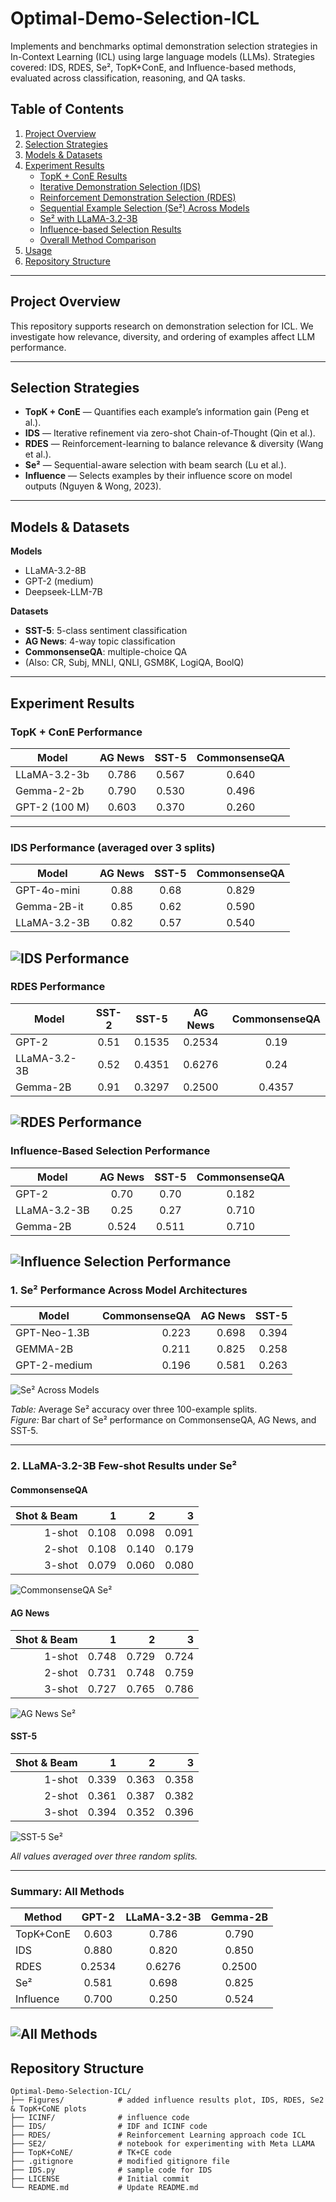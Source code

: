 # Optimal-Demo-Selection-ICL

Implements and benchmarks optimal demonstration selection strategies in In-Context Learning (ICL) using large language models (LLMs). Strategies covered: IDS, RDES, Se², TopK+ConE, and Influence-based methods, evaluated across classification, reasoning, and QA tasks.

## Table of Contents

1. [Project Overview](#project-overview)  
2. [Selection Strategies](#selection-strategies)  
3. [Models & Datasets](#models--datasets)  
4. [Experiment Results](#experiment-results)
   - [TopK + ConE Results](#topk--cone-performance)
   - [Iterative Demonstration Selection (IDS)](#iterative-demonstration-selection-ids)
   - [Reinforcement Demonstration Selection (RDES)](#reinforcement-demonstration-selection-rdes)
   - [Sequential Example Selection (Se²) Across Models](#se²-across-models)
   - [Se² with LLaMA-3.2-3B](#se²-with-llama-3.2-3b-commonsenseqa-ag-news-sst-5)
   - [Influence-based Selection Results](#influence-based-selection-performance)
   - [Overall Method Comparison](#comparison-of-all-methods)
5. [Usage](#usage)  
6. [Repository Structure](#repository-structure)  

---

## Project Overview

This repository supports research on demonstration selection for ICL. We investigate how relevance, diversity, and ordering of examples affect LLM performance.

---

## Selection Strategies

- **TopK + ConE** — Quantifies each example’s information gain (Peng et al.).  
- **IDS** — Iterative refinement via zero-shot Chain-of-Thought (Qin et al.).  
- **RDES** — Reinforcement-learning to balance relevance & diversity (Wang et al.).  
- **Se²** — Sequential-aware selection with beam search (Lu et al.).  
- **Influence** — Selects examples by their influence score on model outputs (Nguyen & Wong, 2023).  

---

## Models & Datasets

**Models**  
- LLaMA-3.2-8B  
- GPT-2 (medium)  
- Deepseek-LLM-7B  

**Datasets**  
- **SST-5**: 5-class sentiment classification  
- **AG News**: 4-way topic classification  
- **CommonsenseQA**: multiple-choice QA  
- (Also: CR, Subj, MNLI, QNLI, GSM8K, LogiQA, BoolQ)

---

## Experiment Results

### TopK + ConE Performance

| Model          | AG News | SST-5 | CommonsenseQA |
| -------------- | :-----: | :---: | :-----------: |
| LLaMA-3.2-3b   |  0.786  | 0.567 |     0.640     |
| Gemma-2-2b     |  0.790  | 0.530 |     0.496     |
| GPT-2 (100 M)  |  0.603  | 0.370 |     0.260     |
---

### IDS Performance (averaged over 3 splits)

| Model         | AG News | SST-5 | CommonsenseQA |
|---------------|:-------:|:-----:|:-------------:|
| GPT-4o-mini   |  0.88   | 0.68  |     0.829     |
| Gemma-2B-it   |  0.85   | 0.62  |     0.590     |
| LLaMA-3.2-3B  |  0.82   | 0.57  |     0.540     |

![IDS Performance](Figures/IDS_results.png)
---

### RDES Performance

| Model        | SST-2  | SST-5   | AG News  | CommonsenseQA |
|--------------|:------:|:-------:|:--------:|:-------------:|
| GPT-2        |  0.51  | 0.1535  |  0.2534  |     0.19      |
| LLaMA-3.2-3B |  0.52  | 0.4351  |  0.6276  |     0.24      |
| Gemma-2B     |  0.91  | 0.3297  |  0.2500  |     0.4357    |

![RDES Performance](Figures/RDES_results.png)
---

### Influence-Based Selection Performance

| Model        | AG News | SST-5  | CommonsenseQA |
|--------------|:-------:|:-----:|:-------------:|
| GPT-2        |  0.70   | 0.70  |     0.182     |
| LLaMA-3.2-3B |  0.25   | 0.27  |     0.710     |
| Gemma-2B     |  0.524  | 0.511 |     0.710     |

![Influence Selection Performance](Figures/Influence_results_image.png)
---

### 1. Se² Performance Across Model Architectures

| Model         | CommonsenseQA | AG News | SST-5 |
|---------------|--------------:|--------:|------:|
| GPT-Neo-1.3B   |        0.223  |   0.698 | 0.394 |
| GEMMA-2B      |        0.211  |   0.825 | 0.258 |
| GPT-2-medium  |        0.196  |   0.581 | 0.263 |

![Se² Across Models](Figures/Se2_Other_models.png)

*Table:* Average Se² accuracy over three 100-example splits.  
*Figure:* Bar chart of Se² performance on CommonsenseQA, AG News, and SST-5.

---

### 2. LLaMA-3.2-3B Few-shot Results under Se²

#### CommonsenseQA

| Shot \& Beam | 1     | 2     | 3     |
|-------------:|------:|------:|------:|
| 1-shot       | 0.108 | 0.098 | 0.091 |
| 2-shot       | 0.108 | 0.140 | 0.179 |
| 3-shot       | 0.079 | 0.060 | 0.080 |

![CommonsenseQA Se²](Figures/Se2_llama_CommonsenseQA.png)

#### AG News

| Shot \& Beam |   1   |   2   |   3   |
|-------------:|------:|------:|------:|
| 1-shot       | 0.748 | 0.729 | 0.724 |
| 2-shot       | 0.731 | 0.748 | 0.759 |
| 3-shot       | 0.727 | 0.765 | 0.786 |

![AG News Se²](Figures/Se2_llama_AG_News.png)

#### SST-5

| Shot \& Beam |  1    |  2    |  3    |
|-------------:|------:|------:|------:|
| 1-shot       | 0.339 | 0.363 | 0.358 |
| 2-shot       | 0.361 | 0.387 | 0.382 |
| 3-shot       | 0.394 | 0.352 | 0.396 |

![SST-5 Se²](Figures/Se2_llama_SST5.png)

*All values averaged over three random splits.*

---
### Summary: All Methods

| Method      | GPT-2  | LLaMA-3.2-3B | Gemma-2B |
|-------------|:------:|:------------:|:--------:|
| TopK+ConE   | 0.603  |    0.786     |  0.790   |
| IDS         | 0.880  |    0.820     |  0.850   |
| RDES        | 0.2534 |    0.6276    |  0.2500  |
| Se²         | 0.581  |    0.698     |  0.825   |
| Influence   | 0.700  |    0.250     |  0.524   |

![All Methods](Figures/results_comparison.png)
---

## Repository Structure

```
Optimal-Demo-Selection-ICL/
├── Figures/            # added influence results plot, IDS, RDES, Se2 & TopK+CoNE plots
├── ICINF/              # influence code
├── IDS/                # IDF and ICINF code
├── RDES/               # Reinforcement Learning approach code ICL
├── SE2/                # notebook for experimenting with Meta LLAMA
├── TopK+CoNE/          # TK+CE code
├── .gitignore          # modified gitignore file
├── IDS.py              # sample code for IDS
├── LICENSE             # Initial commit
└── README.md           # Update README.md
```
